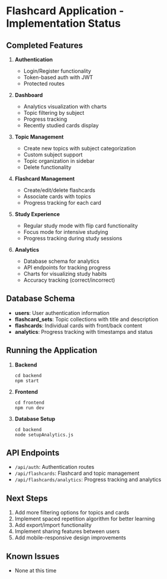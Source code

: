 # Flashcard Application - Implementation Status

## Completed Features
1. **Authentication**
   - Login/Register functionality
   - Token-based auth with JWT
   - Protected routes

2. **Dashboard**
   - Analytics visualization with charts
   - Topic filtering by subject
   - Progress tracking
   - Recently studied cards display

3. **Topic Management**
   - Create new topics with subject categorization
   - Custom subject support
   - Topic organization in sidebar
   - Delete functionality

4. **Flashcard Management**
   - Create/edit/delete flashcards
   - Associate cards with topics
   - Progress tracking for each card

5. **Study Experience**
   - Regular study mode with flip card functionality
   - Focus mode for intensive studying
   - Progress tracking during study sessions

6. **Analytics**
   - Database schema for analytics
   - API endpoints for tracking progress
   - Charts for visualizing study habits
   - Accuracy tracking (correct/incorrect)

## Database Schema
- **users**: User authentication information
- **flashcard_sets**: Topic collections with title and description
- **flashcards**: Individual cards with front/back content
- **analytics**: Progress tracking with timestamps and status

## Running the Application
1. **Backend**
   ```
   cd backend
   npm start
   ```

2. **Frontend**
   ```
   cd frontend
   npm run dev
   ```

3. **Database Setup**
   ```
   cd backend
   node setupAnalytics.js
   ```

## API Endpoints
- `/api/auth`: Authentication routes
- `/api/flashcards`: Flashcard and topic management
- `/api/flashcards/analytics`: Progress tracking and analytics

## Next Steps
1. Add more filtering options for topics and cards
2. Implement spaced repetition algorithm for better learning
3. Add export/import functionality
4. Implement sharing features between users
5. Add mobile-responsive design improvements

## Known Issues
- None at this time
